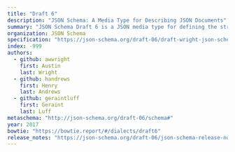 ```yaml
---
title: "Draft 6"
description: "JSON Schema: A Media Type for Describing JSON Documents"
summary: "JSON Schema Draft 6 is a JSON media type for defining the structure of JSON data. JSON Schema is intended to define validation, documentation, hyperlink navigation, and interaction control of JSON data."
organization: JSON Schema
specification: "https://json-schema.org/draft-06/draft-wright-json-schema-01"
index: -999
authors:
  - github: awwright
    first: Austin
    last: Wright
  - github: handrews
    first: Henry
    last: Andrews
  - github: geraintluff
    first: Geraint
    last: Luff
metaschema: "http://json-schema.org/draft-06/schema#"
year: 2017
bowtie: "https://bowtie.report/#/dialects/draft6"
release_notes: "https://json-schema.org/draft-06/json-schema-release-notes"
---
```

